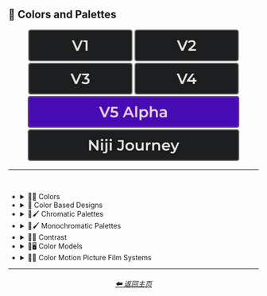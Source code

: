 <h2>🎨 Colors and Palettes</h2>

<div align="center">

[<img src="/Images/Repo_Parts/Buttons/Version_Buttons/button_version_V1_inactive.webp?raw=true" alt="MidJourney V1" height="64" />](/Pages/MJ_V1/Style_Pages/Sphere/Colors_and_Palettes.md)
[<img src="/Images/Repo_Parts/Buttons/Version_Buttons/button_version_V2_inactive.webp?raw=true" alt="MidJourney V2" height="64" />](/Pages/MJ_V2/Style_Pages/Sphere/Colors_and_Palettes.md)
[<img src="/Images/Repo_Parts/Buttons/Version_Buttons/button_version_V3_inactive.webp?raw=true" alt="MidJourney V3" height="64" />](/Pages/MJ_V3/Style_Pages/Just_The_Style/Colors_and_Palettes.md)
[<img src="/Images/Repo_Parts/Buttons/Version_Buttons/button_version_V4_inactive.webp?raw=true" alt="MidJourney V4" height="64" />](/Pages/MJ_V4/Style_Pages/Just_The_Style/Colors_and_Palettes.md)
<br>
[<img src="/Images/Repo_Parts/Buttons/Version_Buttons/button_version_V5_Alpha_active_half.webp?raw=true" alt="MidJourney V5" height="64" />](/Pages/MJ_V5/Style_Pages/Just_The_Style/Colors_and_Palettes.md)
[<img src="/Images/Repo_Parts/Buttons/Version_Buttons/button_version_niji_inactive_half.webp?raw=true" alt="Niji Journey" height="64" />](/Pages/Niji_Journey/Style_Pages/Colors_and_Palettes.md)


</div>

<hr>
<br>


- <details><summary>🎨🔴 Colors</summary><p>


    - <details><summary>🎨🔴 Basic Colors</summary><p><div align="center">

        | White | Black | Brown |
        | :-: | :-: | :-: |
        | <img src="/Images/MJ_V5/V5_Alpha_1/Midjourney_Styles/Colors/White/White.webp?raw=true" width="256" /> | <img src="/Images/MJ_V5/V5_Alpha_1/Midjourney_Styles/Colors/Black/Black.webp?raw=true" width="256" /> | <img src="/Images/MJ_V5/V5_Alpha_1/Midjourney_Styles/Colors/Brown/Brown.webp?raw=true" width="256" /> |
        
        <br>
        
        | Light-Gray | Gray | Dark-Gray |
        | :-: | :-: | :-: |
        | <img src="/Images/MJ_V5/V5_Alpha_1/Midjourney_Styles/Colors/Gray/Light-Gray.webp?raw=true" width="256" /> | <img src="/Images/MJ_V5/V5_Alpha_1/Midjourney_Styles/Colors/Gray/Gray.webp?raw=true" width="256" /> | <img src="/Images/MJ_V5/V5_Alpha_1/Midjourney_Styles/Colors/Gray/Dark-Gray.webp?raw=true" width="256" /> |
        
        <br>
        
        | Maroon | Red | Orange |
        | :-: | :-: | :-: |
        | <img src="/Images/MJ_V5/V5_Alpha_1/Midjourney_Styles/Colors/Red/Maroon/Maroon.webp?raw=true" width="256" /> | <img src="/Images/MJ_V5/V5_Alpha_1/Midjourney_Styles/Colors/Red/Red.webp?raw=true" width="256" /> | <img src="/Images/MJ_V5/V5_Alpha_1/Midjourney_Styles/Colors/Orange/Orange.webp?raw=true" width="256" /> |
        
        <br>
        
        | Yellow | Lime | Green |
        | :-: | :-: | :-: |
        | <img src="/Images/MJ_V5/V5_Alpha_1/Midjourney_Styles/Colors/Yellow/Yellow.webp?raw=true" width="256" /> | <img src="/Images/MJ_V5/V5_Alpha_1/Midjourney_Styles/Colors/Green/Lime/Lime.webp?raw=true" width="256" /> | <img src="/Images/MJ_V5/V5_Alpha_1/Midjourney_Styles/Colors/Green/Green.webp?raw=true" width="256" /> |

        <br>
        
        | Cyan | Teal | Blue |
        | :-: | :-: | :-: |
        | <img src="/Images/MJ_V5/V5_Alpha_1/Midjourney_Styles/Colors/Blue/Cyan/Cyan.webp?raw=true" width="256" /> | <img src="/Images/MJ_V5/V5_Alpha_1/Midjourney_Styles/Colors/Teal/Teal.webp?raw=true" width="256" /> | <img src="/Images/MJ_V5/V5_Alpha_1/Midjourney_Styles/Colors/Blue/Blue.webp?raw=true" width="256" /> |
        
        <br>
        
        | Indigo | Purple | Violet |
        | :-: | :-: | :-: |
        | <img src="/Images/MJ_V5/V5_Alpha_1/Midjourney_Styles/Colors/Blue/Indigo/Indigo.webp?raw=true" width="256" /> | <img src="/Images/MJ_V5/V5_Alpha_1/Midjourney_Styles/Colors/Purple/Purple.webp?raw=true" width="256" /> | <img src="/Images/MJ_V5/V5_Alpha_1/Midjourney_Styles/Colors/Violet/Violet.webp?raw=true" width="256" /> |
        
        <br>
        
        | Fuchsia | Magenta | Pink |
        | :-: | :-: | :-: |
        | <img src="/Images/MJ_V5/V5_Alpha_1/Midjourney_Styles/Colors/Pink/Fuchsia/Fuchsia.webp?raw=true" width="256" /> | <img src="/Images/MJ_V5/V5_Alpha_1/Midjourney_Styles/Colors/Magenta/Magenta.webp?raw=true" width="256" /> | <img src="/Images/MJ_V5/V5_Alpha_1/Midjourney_Styles/Colors/Pink/Pink.webp?raw=true" width="256" /> |

        </div></p></details>


    - <details><summary>🎨🔵 Extended Colors</summary><p><div align="center">

        | Tan | Beige |
        | :-: | :-: |
        | <img src="/Images/MJ_V5/V5_Alpha_1/Midjourney_Styles/Colors/Brown/Tan/Tan.webp?raw=true" width="256" /> | <img src="/Images/MJ_V5/V5_Alpha_1/Midjourney_Styles/Colors/Brown/Beige/Beige.webp?raw=true" width="256" /> |

        <br>

        | Blush | Scarlet |
        | :-: | :-: |
        | <img src="/Images/MJ_V5/V5_Alpha_1/Midjourney_Styles/Colors/Pink/Blush/Blush.webp?raw=true" width="256" /> | <img src="/Images/MJ_V5/V5_Alpha_1/Midjourney_Styles/Colors/Red/Scarlet.webp?raw=true" width="256" /> |
        
        <br>
        
        | Olive-Green | Chartreuse |
        | :-: | :-: |
        | <img src="/Images/MJ_V5/V5_Alpha_1/Midjourney_Styles/Colors/Green/Olive/Olive-Green.webp?raw=true" width="256" /> | <img src="/Images/MJ_V5/V5_Alpha_1/Midjourney_Styles/Colors/Green/Chartreuse.webp?raw=true" width="256" /> |
        
        <br>
        
        | Turquoise | Aqua | Azure |
        | :-: | :-: | :-: |
        | <img src="/Images/MJ_V5/V5_Alpha_1/Midjourney_Styles/Colors/Teal/Turquoise/Turquoise.webp?raw=true" width="256" /> | <img src="/Images/MJ_V5/V5_Alpha_1/Midjourney_Styles/Colors/Blue/Aqua/Aqua.webp?raw=true" width="256" /> | <img src="/Images/MJ_V5/V5_Alpha_1/Midjourney_Styles/Colors/Blue/Azure/Azure.webp?raw=true" width="256" /> |

        </div></p></details>


    - <details><summary>🎨⚫ Dark Variations</summary><p><div align="center">

        | Dark-White | Dark-Brown |
        | :-: | :-: |
        | <img src="/Images/MJ_V5/V5_Alpha_1/Midjourney_Styles/Colors/White/Dark-White.webp?raw=true" width="256" /> | <img src="/Images/MJ_V5/V5_Alpha_1/Midjourney_Styles/Colors/Brown/Dark-Brown.webp?raw=true" width="256" /> |
        
        <br>
        
        | Dark-Maroon | Dark-Red | Dark-Orange |
        | :-: | :-: | :-: |
        | <img src="/Images/MJ_V5/V5_Alpha_1/Midjourney_Styles/Colors/Red/Maroon/Dark-Maroon.webp?raw=true" width="256" /> | <img src="/Images/MJ_V5/V5_Alpha_1/Midjourney_Styles/Colors/Red/Dark-Red.webp?raw=true" width="256" /> | <img src="/Images/MJ_V5/V5_Alpha_1/Midjourney_Styles/Colors/Orange/Dark-Orange.webp?raw=true" width="256" /> |
        
        <br>
        
        | Dark-Yellow | Dark-Lime | Dark-Green |
        | :-: | :-: | :-: |
        | <img src="/Images/MJ_V5/V5_Alpha_1/Midjourney_Styles/Colors/Yellow/Dark-Yellow.webp?raw=true" width="256" /> | <img src="/Images/MJ_V5/V5_Alpha_1/Midjourney_Styles/Colors/Green/Lime/Dark-Lime.webp?raw=true" width="256" /> | <img src="/Images/MJ_V5/V5_Alpha_1/Midjourney_Styles/Colors/Green/Dark-Green.webp?raw=true" width="256" /> |

        <br>
        
        | Dark-Cyan | Dark-Blue |
        | :-: | :-: |
        | <img src="/Images/MJ_V5/V5_Alpha_1/Midjourney_Styles/Colors/Blue/Cyan/Dark-Cyan.webp?raw=true" width="256" /> | <img src="/Images/MJ_V5/V5_Alpha_1/Midjourney_Styles/Colors/Blue/Dark-Blue.webp?raw=true" width="256" /> |
        
        <br>
        
        | Dark-Purple | Dark-Magenta | Dark-Pink |
        | :-: | :-: | :-: |
        | <img src="/Images/MJ_V5/V5_Alpha_1/Midjourney_Styles/Colors/Purple/Dark-Purple.webp?raw=true" width="256" /> | <img src="/Images/MJ_V5/V5_Alpha_1/Midjourney_Styles/Colors/Magenta/Dark-Magenta.webp?raw=true" width="256" /> | <img src="/Images/MJ_V5/V5_Alpha_1/Midjourney_Styles/Colors/Pink/Dark-Pink.webp?raw=true" width="256" /> |

        </div></p></details>


    - <details><summary>🎨⚪ Light Variations</summary><p><div align="center">

        | Light-Black | Light-Brown |
        | :-: | :-: |
        | <img src="/Images/MJ_V5/V5_Alpha_1/Midjourney_Styles/Colors/Black/Light-Black.webp?raw=true" width="256" /> | <img src="/Images/MJ_V5/V5_Alpha_1/Midjourney_Styles/Colors/Brown/Light-Brown.webp?raw=true" width="256" /> |
        
        <br>
        
        | Light-Maroon | Light-Red | Light-Orange |
        | :-: | :-: | :-: |
        | <img src="/Images/MJ_V5/V5_Alpha_1/Midjourney_Styles/Colors/Red/Maroon/Light-Maroon.webp?raw=true" width="256" /> | <img src="/Images/MJ_V5/V5_Alpha_1/Midjourney_Styles/Colors/Red/Light-Red.webp?raw=true" width="256" /> | <img src="/Images/MJ_V5/V5_Alpha_1/Midjourney_Styles/Colors/Orange/Light-Orange.webp?raw=true" width="256" /> |
        
        <br>
        
        | Light-Yellow | Light-Lime | Light-Green |
        | :-: | :-: | :-: |
        | <img src="/Images/MJ_V5/V5_Alpha_1/Midjourney_Styles/Colors/Yellow/Light-Yellow.webp?raw=true" width="256" /> | <img src="/Images/MJ_V5/V5_Alpha_1/Midjourney_Styles/Colors/Green/Lime/Light-Lime.webp?raw=true" width="256" /> | <img src="/Images/MJ_V5/V5_Alpha_1/Midjourney_Styles/Colors/Green/Light-Green.webp?raw=true" width="256" /> |
        
        <br>
        
        | Light-Cyan | Light-Blue |
        | :-: | :-: |
        | <img src="/Images/MJ_V5/V5_Alpha_1/Midjourney_Styles/Colors/Blue/Cyan/Light-Cyan.webp?raw=true" width="256" /> | <img src="/Images/MJ_V5/V5_Alpha_1/Midjourney_Styles/Colors/Blue/Light-Blue.webp?raw=true" width="256" /> |
        
        <br>
        
        | Light-Purple | Light-Magenta | Light-Pink |
        | :-: | :-: | :-: |
        | <img src="/Images/MJ_V5/V5_Alpha_1/Midjourney_Styles/Colors/Purple/Light-Purple.webp?raw=true" width="256" /> | <img src="/Images/MJ_V5/V5_Alpha_1/Midjourney_Styles/Colors/Magenta/Light-Magenta.webp?raw=true" width="256" /> | <img src="/Images/MJ_V5/V5_Alpha_1/Midjourney_Styles/Colors/Pink/Light-Pink.webp?raw=true" width="256" /> |


        </div></p></details>


    - <details><summary>🎨🔶 Vivid Variations</summary><p><div align="center">

        | Vivid-Brown | Vivid-Maroon | Vivid-Red |
        | :-: | :-: | :-: |
        | <img src="/Images/MJ_V5/V5_Alpha_1/Midjourney_Styles/Colors/Brown/Vivid-Brown.webp?raw=true" width="256" /> | <img src="/Images/MJ_V5/V5_Alpha_1/Midjourney_Styles/Colors/Red/Maroon/Vivid-Maroon.webp?raw=true" width="256" /> | <img src="/Images/MJ_V5/V5_Alpha_1/Midjourney_Styles/Colors/Red/Vivid-Red.webp?raw=true" width="256" /> |
        
        <br>
        
        | Vivid-Orange | Vivid-Yellow | Vivid-Lime |
        | :-: | :-: | :-: |
        | <img src="/Images/MJ_V5/V5_Alpha_1/Midjourney_Styles/Colors/Orange/Vivid-Orange.webp?raw=true" width="256" /> | <img src="/Images/MJ_V5/V5_Alpha_1/Midjourney_Styles/Colors/Yellow/Vivid-Yellow.webp?raw=true" width="256" /> | <img src="/Images/MJ_V5/V5_Alpha_1/Midjourney_Styles/Colors/Green/Lime/Vivid-Lime.webp?raw=true" width="256" /> |
        
        <br>
        
        | Vivid-Green | Vivid-Cyan | Vivid-Blue |
        | :-: | :-: | :-: |
        | <img src="/Images/MJ_V5/V5_Alpha_1/Midjourney_Styles/Colors/Green/Vivid-Green.webp?raw=true" width="256" /> | <img src="/Images/MJ_V5/V5_Alpha_1/Midjourney_Styles/Colors/Blue/Cyan/Vivid-Cyan.webp?raw=true" width="256" /> | <img src="/Images/MJ_V5/V5_Alpha_1/Midjourney_Styles/Colors/Blue/Vivid-Blue.webp?raw=true" width="256" /> |
        
        <br>
        
        | Vivid-Purple | Vivid-Magenta | Vivid-Pink |
        | :-: | :-: | :-: |
        | <img src="/Images/MJ_V5/V5_Alpha_1/Midjourney_Styles/Colors/Purple/Vivid-Purple.webp?raw=true" width="256" /> | <img src="/Images/MJ_V5/V5_Alpha_1/Midjourney_Styles/Colors/Magenta/Vivid-Magenta.webp?raw=true" width="256" /> | <img src="/Images/MJ_V5/V5_Alpha_1/Midjourney_Styles/Colors/Pink/Vivid-Pink.webp?raw=true" width="256" /> |

        </div></p></details>

  </p></details>


- <details><summary>🎨 Color Based Designs</summary><p><div align="center">

    | Color | Colorized | Color Wheel |
    | :-: | :-: | :-: |
    | <img src="/Images/MJ_V5/V5_Alpha_1/Midjourney_Styles//Color.webp?raw=true" width="256" /> | <img src="/Images/MJ_V5/V5_Alpha_1/Midjourney_Styles//Colorized.webp?raw=true" width="256" /> | <img src="/Images/MJ_V5/V5_Alpha_1/Midjourney_Styles//Color_Wheel.webp?raw=true" width="256" /> |

    <br>

    | Hue | Tone | Value |
    | :-: | :-: | :-: |
    | <img src="/Images/MJ_V5/V5_Alpha_1/Midjourney_Styles//Hue.webp?raw=true" width="256" /> | <img src="/Images/MJ_V5/V5_Alpha_1/Midjourney_Styles//Tone.webp?raw=true" width="256" /> | <img src="/Images/MJ_V5/V5_Alpha_1/Midjourney_Styles//Value.webp?raw=true" width="256" /> |

    <br>

    | Gradient | Color Blend | False-Color |
    | :-: | :-: | :-: |
    | <img src="/Images/MJ_V5/V5_Alpha_1/Midjourney_Styles//Gradient.webp?raw=true" width="256" /> | <img src="/Images/MJ_V5/V5_Alpha_1/Midjourney_Styles//Color_Blend.webp?raw=true" width="256" /> | <img src="/Images/MJ_V5/V5_Alpha_1/Midjourney_Styles//False-Color.webp?raw=true" width="256" /> |

    <br>

    | Vibrance | Vibrant Colors | Vivid |
    | :-: | :-: | :-: |
    | <img src="/Images/MJ_V5/V5_Alpha_1/Midjourney_Styles//Vibrance.webp?raw=true" width="256" /> | <img src="/Images/MJ_V5/V5_Alpha_1/Midjourney_Styles//Vibrant_Colors.webp?raw=true" width="256" /> | <img src="/Images/MJ_V5/V5_Alpha_1/Midjourney_Styles//Vivid.webp?raw=true" width="256" /> |
    
    <br>

    | Bright Colors | Light Colors |
    | :-: | :-: |
    | <img src="/Images/MJ_V5/V5_Alpha_1/Midjourney_Styles//Bright_Colors.webp?raw=true" width="256" /> | <img src="/Images/MJ_V5/V5_Alpha_1/Midjourney_Styles//Light_Colors.webp?raw=true" width="256" /> |

    <br>

    | Dark Colors | Darkened |
    | :-: | :-: |
    | <img src="/Images/MJ_V5/V5_Alpha_1/Midjourney_Styles//Dark_Colors.webp?raw=true" width="256" /> | <img src="/Images/MJ_V5/V5_Alpha_1/Midjourney_Styles//Darkened.webp?raw=true" width="256" /> |

    <br>

    | Neutral | Dingy Colors |
    | :-: | :-: |
    | <img src="/Images/MJ_V5/V5_Alpha_1/Midjourney_Styles//Neutral.webp?raw=true" width="256" /> | <img src="/Images/MJ_V5/V5_Alpha_1/Midjourney_Styles//Dingy_Colors.webp?raw=true" width="256" /> |

    <br>

    | Spectrum | Pigment | Variegated |
    | :-: | :-: | :-: |
    | <img src="/Images/MJ_V5/V5_Alpha_1/Midjourney_Styles//Spectrum.webp?raw=true" width="256" /> | <img src="/Images/MJ_V5/V5_Alpha_1/Midjourney_Styles//Pigment.webp?raw=true" width="256" /> | <img src="/Images/MJ_V5/V5_Alpha_1/Midjourney_Styles//Variegated.webp?raw=true" width="256" /> |

    <br>

    | Pure | Purity |
    | :-: | :-: |
    | <img src="/Images/MJ_V5/V5_Alpha_1/Midjourney_Styles//Pure.webp?raw=true" width="256" /> | <img src="/Images/MJ_V5/V5_Alpha_1/Midjourney_Styles//Purity.webp?raw=true" width="256" /> |

    <br>
    
    | Faded Colors | Faded |
    | :-: | :-: |
    | <img src="/Images/MJ_V5/V5_Alpha_1/Midjourney_Styles//Faded_Colors.webp?raw=true" width="256" /> | <img src="/Images/MJ_V5/V5_Alpha_1/Midjourney_Styles//Faded.webp?raw=true" width="256" /> |

    <br>
    
    | Autochrome | EnChroma |
    | :-: | :-: |
    | <img src="/Images/MJ_V5/V5_Alpha_1/Midjourney_Styles//Autochrome.webp?raw=true" width="256" /> | <img src="/Images/MJ_V5/V5_Alpha_1/Midjourney_Styles//EnChroma.webp?raw=true" width="256" /> |

    <br>
    
    | Happy Colors | Exciting Colors | Gloomy Colors |
    | :-: | :-: | :-: |
    | <img src="/Images/MJ_V5/V5_Alpha_1/Midjourney_Styles//Happy_Colors.webp?raw=true" width="256" /> | <img src="/Images/MJ_V5/V5_Alpha_1/Midjourney_Styles//Exciting_Colors.webp?raw=true" width="256" /> | <img src="/Images/MJ_V5/V5_Alpha_1/Midjourney_Styles//Gloomy_Colors.webp?raw=true" width="256" /> |
    
    <br>
    
    | Single Color | Double Colors | Dual Colors |
    | :-: | :-: | :-: |
    | <img src="/Images/MJ_V5/V5_Alpha_1/Midjourney_Styles//Single_Color.webp?raw=true" width="256" /> | <img src="/Images/MJ_V5/V5_Alpha_1/Midjourney_Styles//Double_Colors.webp?raw=true" width="256" /> | <img src="/Images/MJ_V5/V5_Alpha_1/Midjourney_Styles//Dual_Colors.webp?raw=true" width="256" /> |
    
    <br>
    
    | Triple Colors | Quadruple Colors | Quintuple Colors |
    | :-: | :-: | :-: |
    | <img src="/Images/MJ_V5/V5_Alpha_1/Midjourney_Styles//Triple_Colors.webp?raw=true" width="256" /> | <img src="/Images/MJ_V5/V5_Alpha_1/Midjourney_Styles//Quadruple_Colors.webp?raw=true" width="256" /> | <img src="/Images/MJ_V5/V5_Alpha_1/Midjourney_Styles//Quintuple_Colors.webp?raw=true" width="256" /> |
    
    <br>
    
    | Hextuple Colors | Septuple Colors | Octuple Colors |
    | :-: | :-: | :-: |
    | <img src="/Images/MJ_V5/V5_Alpha_1/Midjourney_Styles//Hextuple_Colors.webp?raw=true" width="256" /> | <img src="/Images/MJ_V5/V5_Alpha_1/Midjourney_Styles//Septuple_Colors.webp?raw=true" width="256" /> | <img src="/Images/MJ_V5/V5_Alpha_1/Midjourney_Styles//Octuple_Colors.webp?raw=true" width="256" /> |
    
    <br>
    
    | Infinituple Colors |
    | :-: |
    | <img src="/Images/MJ_V5/V5_Alpha_1/Midjourney_Styles//Infinituple_Colors.webp?raw=true" width="256" /> |

  </p></details>


- <details><summary>🎨🖌 Chromatic Palettes</summary><p><div align="center">

    | Palette | Color Palette |
    | :-: | :-: |
    | <img src="/Images/MJ_V5/V5_Alpha_1/Midjourney_Styles//Palette.webp?raw=true" width="256" /> | <img src="/Images/MJ_V5/V5_Alpha_1/Midjourney_Styles//Color_Palette.webp?raw=true" width="256" /> |

    <br>

    | Warm Color Palette | Cool Color Palette | Inverted Colors |
    | :-: | :-: | :-: |
    | <img src="/Images/MJ_V5/V5_Alpha_1/Midjourney_Styles//Warm_Color_Palette.webp?raw=true" width="256" /> | <img src="/Images/MJ_V5/V5_Alpha_1/Midjourney_Styles//Cool_Color_Palette.webp?raw=true" width="256" /> | <img src="/Images/MJ_V5/V5_Alpha_1/Midjourney_Styles//Inverted_Colors.webp?raw=true" width="256" /> |
    
    <br>
    
    | Colorful | Multicolored | Rainbow |
    | :-: | :-: | :-: |
    | <img src="/Images/MJ_V5/V5_Alpha_1/Midjourney_Styles//Colorful.webp?raw=true" width="256" /> | <img src="/Images/MJ_V5/V5_Alpha_1/Midjourney_Styles//Multicolored.webp?raw=true" width="256" /> | <img src="/Images/MJ_V5/V5_Alpha_1/Midjourney_Styles//Rainbow.webp?raw=true" width="256" /> |

    <br>

    | Spectral Color |
    | :-: |
    | <img src="/Images/MJ_V5/V5_Alpha_1/Midjourney_Styles//Spectral_Color.webp?raw=true" width="256" /> |
    
    <br>
    
    | Vibrant |
    | :-: |
    | <img src="/Images/MJ_V5/V5_Alpha_1/Midjourney_Styles//Vibrant.webp?raw=true" width="256" /> |

    <br>
    
    | Chroma | Dichromatism | Tetrachromacy |
    | :-: | :-: | :-: |
    | <img src="/Images/MJ_V5/V5_Alpha_1/Midjourney_Styles//Chroma.webp?raw=true" width="256" /> | <img src="/Images/MJ_V5/V5_Alpha_1/Midjourney_Styles//Dichromatism.webp?raw=true" width="256" /> | <img src="/Images/MJ_V5/V5_Alpha_1/Midjourney_Styles//Tetrachromacy.webp?raw=true" width="256" /> |
    
    <br>

    | Saturated | High Saturation | Low Saturation |
    | :-: | :-: | :-: |
    | <img src="/Images/MJ_V5/V5_Alpha_1/Midjourney_Styles//Saturated.webp?raw=true" width="256" /> | <img src="/Images/MJ_V5/V5_Alpha_1/Midjourney_Styles//High_Saturation.webp?raw=true" width="256" /> | <img src="/Images/MJ_V5/V5_Alpha_1/Midjourney_Styles//Low_Saturation.webp?raw=true" width="256" /> |

    <br>
    
    | Neon | Electric Colors |
    | :-: | :-: |
    | <img src="/Images/MJ_V5/V5_Alpha_1/Midjourney_Styles//Neon.webp?raw=true" width="256" /> | <img src="/Images/MJ_V5/V5_Alpha_1/Midjourney_Styles//Electric_Colors.webp?raw=true" width="256" /> |

    <br>
    
    | Complimentary-Colors | Split-Complementary-Colors | Supplementary-Colors |
    | :-: | :-: | :-: |
    | <img src="/Images/MJ_V5/V5_Alpha_1/Midjourney_Styles//Complimentary-Colors.webp?raw=true" width="256" /> | <img src="/Images/MJ_V5/V5_Alpha_1/Midjourney_Styles//Split-Complementary-Colors.webp?raw=true" width="256" /> | <img src="/Images/MJ_V5/V5_Alpha_1/Midjourney_Styles//Supplementary-Colors.webp?raw=true" width="256" /> |
    
    <br>
    
    | Analogous-Colors | Triadic-Colors | Tetradic-Colors |
    | :-: | :-: | :-: |
    | <img src="/Images/MJ_V5/V5_Alpha_1/Midjourney_Styles//Analogous-Colors.webp?raw=true" width="256" /> | <img src="/Images/MJ_V5/V5_Alpha_1/Midjourney_Styles//Triadic-Colors.webp?raw=true" width="256" /> | <img src="/Images/MJ_V5/V5_Alpha_1/Midjourney_Styles//Tetradic-Colors.webp?raw=true" width="256" /> |
    
    <br>
    
    | Polychromatic-Colors | Tonal Colors |
    | :-: | :-: |
    | <img src="/Images/MJ_V5/V5_Alpha_1/Midjourney_Styles//Polychromatic-Colors.webp?raw=true" width="256" /> | <img src="/Images/MJ_V5/V5_Alpha_1/Midjourney_Styles//Tonal_Colors.webp?raw=true" width="256" /> |

    <br>
    
    | Light | Light Mode |
    | :-: | :-: |
    | <img src="/Images/MJ_V5/V5_Alpha_1/Midjourney_Styles//Light.webp?raw=true" width="256" /> | <img src="/Images/MJ_V5/V5_Alpha_1/Midjourney_Styles//Light_Mode.webp?raw=true" width="256" /> |

    <br>
    
    | Dark | Dark Mode |
    | :-: | :-: |
    | <img src="/Images/MJ_V5/V5_Alpha_1/Midjourney_Styles//Dark.webp?raw=true" width="256" /> | <img src="/Images/MJ_V5/V5_Alpha_1/Midjourney_Styles//Dark_Mode.webp?raw=true" width="256" /> |

    <br>
    
    | Tones of Black | Tones of Black in Background | Light Blue Background |
    | :-: | :-: | :-: |
    | <img src="/Images/MJ_V5/V5_Alpha_1/Midjourney_Styles//Tones_of_Black.webp?raw=true" width="256" /> | <img src="/Images/MJ_V5/V5_Alpha_1/Midjourney_Styles//Tones_of_Black_in_Background.webp?raw=true" width="256" /> | <img src="/Images/MJ_V5/V5_Alpha_1/Midjourney_Styles//Light_Blue_Background.webp?raw=true" width="256" /> |

    <br>
    
    | Light Blue Foreground |
    | :-: |
    | <img src="/Images/MJ_V5/V5_Alpha_1/Midjourney_Styles//Light_Blue_Foreground.webp?raw=true" width="256" /> |

  </div></p></details>


- <details><summary>🎨🖌 Monochromatic Palettes</summary><p><div align="center">

    | Monochromatic | Monochrome | Black and White |
    | :-: | :-: | :-: |
    | <img src="/Images/MJ_V5/V5_Alpha_1/Midjourney_Styles//Monochromatic.webp?raw=true" width="256" /> | <img src="/Images/MJ_V5/V5_Alpha_1/Midjourney_Styles//Monochrome.webp?raw=true" width="256" /> | <img src="/Images/MJ_V5/V5_Alpha_1/Midjourney_Styles//Black_and_White.webp?raw=true" width="256" /> |
    
    <br>
    
    | Desaturated | Sepia |
    | :-: | :-: |
    | <img src="/Images/MJ_V5/V5_Alpha_1/Midjourney_Styles//Desaturated.webp?raw=true" width="256" /> | <img src="/Images/MJ_V5/V5_Alpha_1/Midjourney_Styles//Sepia.webp?raw=true" width="256" /> |

    <br>
    
    | Cyanopsia | Chloropsia | Erythropsia |
    | :-: | :-: | :-: |
    | <img src="/Images/MJ_V5/V5_Alpha_1/Midjourney_Styles//Cyanopsia.webp?raw=true" width="256" /> | <img src="/Images/MJ_V5/V5_Alpha_1/Midjourney_Styles//Chloropsia.webp?raw=true" width="256" /> | <img src="/Images/MJ_V5/V5_Alpha_1/Midjourney_Styles//Erythropsia.webp?raw=true" width="256" /> |

    <br>
    
    | Dyschromatopsia | Chromatopsia | Hyperchromatopsia |
    | :-: | :-: | :-: |
    | <img src="/Images/MJ_V5/V5_Alpha_1/Midjourney_Styles//Dyschromatopsia.webp?raw=true" width="256" /> | <img src="/Images/MJ_V5/V5_Alpha_1/Midjourney_Styles//Chromatopsia.webp?raw=true" width="256" /> | <img src="/Images/MJ_V5/V5_Alpha_1/Midjourney_Styles//Hyperchromatopsia.webp?raw=true" width="256" /> |

    </div></p></details>


- <details><summary>🎨🔲 Contrast</summary><p><div align="center">

    | Contrast |
    | :-: |
    | <img src="/Images/MJ_V5/V5_Alpha_1/Midjourney_Styles//Contrast.webp?raw=true" width="256" /> |
    
    <br>

    | High Contrast | Low Contrast |
    | :-: | :-: |
    | <img src="/Images/MJ_V5/V5_Alpha_1/Midjourney_Styles//High_Contrast.webp?raw=true" width="256" /> | <img src="/Images/MJ_V5/V5_Alpha_1/Midjourney_Styles//Low_Contrast.webp?raw=true" width="256" /> | 

    </div></p></details>


- <details><summary>🎨🖥 Color Models</summary><p><div align="center">

    | Color Model |
    | :-: |
    | <img src="/Images/MJ_V5/V5_Alpha_1/Midjourney_Styles//Color_Model.webp?raw=true" width="256" /> |
    
    <br>

    | RGB | scRGB | CMYK |
    | :-: | :-: | :-: |
    | <img src="/Images/MJ_V5/V5_Alpha_1/Midjourney_Styles//RGB.webp?raw=true" width="256" /> | <img src="/Images/MJ_V5/V5_Alpha_1/Midjourney_Styles//scRGB.webp?raw=true" width="256" /> | <img src="/Images/MJ_V5/V5_Alpha_1/Midjourney_Styles//CMYK.webp?raw=true" width="256" /> |
    
    <br>

    | HSV | HSL | HCL |
    | :-: | :-: | :-: |
    | <img src="/Images/MJ_V5/V5_Alpha_1/Midjourney_Styles//HSV.webp?raw=true" width="256" /> | <img src="/Images/MJ_V5/V5_Alpha_1/Midjourney_Styles//HSL.webp?raw=true" width="256" /> | <img src="/Images/MJ_V5/V5_Alpha_1/Midjourney_Styles//HCL.webp?raw=true" width="256" /> |
    
    <br>

    | VGA | EGA | CGA |
    | :-: | :-: | :-: |
    | <img src="/Images/MJ_V5/V5_Alpha_1/Midjourney_Styles//VGA.webp?raw=true" width="256" /> | <img src="/Images/MJ_V5/V5_Alpha_1/Midjourney_Styles//EGA.webp?raw=true" width="256" /> | <img src="/Images/MJ_V5/V5_Alpha_1/Midjourney_Styles//CGA.webp?raw=true" width="256" /> | 
    
    <br>
    
    | HDR | sRGB | DCI-P3 |
    | :-: | :-: | :-: |
    | <img src="/Images/MJ_V5/V5_Alpha_1/Midjourney_Styles//HDR.webp?raw=true" width="256" /> | <img src="/Images/MJ_V5/V5_Alpha_1/Midjourney_Styles//sRGB.webp?raw=true" width="256" /> | <img src="/Images/MJ_V5/V5_Alpha_1/Midjourney_Styles//DCI-P3.webp?raw=true" width="256" /> |
    
    <br>
    
    | Adobe RGB | ProPhoto RGB | Pantone |
    | :-: | :-: | :-: |
    | <img src="/Images/MJ_V5/V5_Alpha_1/Midjourney_Styles//Adobe_RGB.webp?raw=true" width="256" /> | <img src="/Images/MJ_V5/V5_Alpha_1/Midjourney_Styles//ProPhoto_RGB.webp?raw=true" width="256" /> | <img src="/Images/MJ_V5/V5_Alpha_1/Midjourney_Styles//Pantone.webp?raw=true" width="256" /> |

    <br>
    
    | YCbCr | YPbPr | Coloroid |
    | :-: | :-: | :-: |
    | <img src="/Images/MJ_V5/V5_Alpha_1/Midjourney_Styles//YCbCr.webp?raw=true" width="256" /> | <img src="/Images/MJ_V5/V5_Alpha_1/Midjourney_Styles//YPbPr.webp?raw=true" width="256" /> | <img src="/Images/MJ_V5/V5_Alpha_1/Midjourney_Styles//Coloroid.webp?raw=true" width="256" /> |

    </div></p></details>


- <details><summary>🎨🎥 Color Motion Picture Film Systems</summary><p><div align="center">

    | Technicolor | Kinemacolor |
    | :-: | :-: |
    | <img src="/Images/MJ_V5/V5_Alpha_1/Midjourney_Styles//Technicolor.webp?raw=true" width="256" /> | <img src="/Images/MJ_V5/V5_Alpha_1/Midjourney_Styles//Kinemacolor.webp?raw=true" width="256" /> | 
    
    <br>
    
    | Kodachrome | Cinecolor | Agfacolor |
    | :-: | :-: | :-: |
    | <img src="/Images/MJ_V5/V5_Alpha_1/Midjourney_Styles//Kodachrome.webp?raw=true" width="256" /> | <img src="/Images/MJ_V5/V5_Alpha_1/Midjourney_Styles//Cinecolor.webp?raw=true" width="256" /> | <img src="/Images/MJ_V5/V5_Alpha_1/Midjourney_Styles//Agfacolor.webp?raw=true" width="256" /> | 

    </div></p></details>

<hr>
<div align="center">
    <h6><a href="/README.md">⬅ 返回主页</a></h6>
</div>